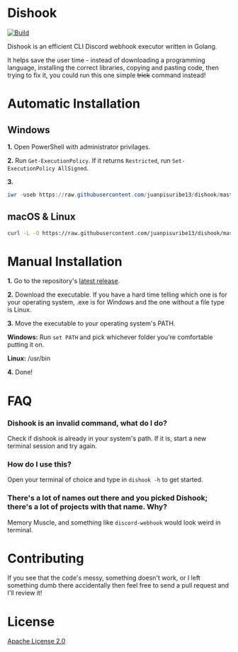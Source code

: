 # Dishook
[![Build](https://github.com/juanpisuribe13/dishook/actions/workflows/compile_test.yml/badge.svg?branch=master)](https://github.com/juanpisuribe13/dishook/actions/workflows/compile_test.yml)

Dishook is an efficient CLI Discord webhook executor written in Golang.

It helps save the user time - instead of downloading a programming language, installing the correct libraries, 
copying and pasting code, then trying to fix it, you could run this one simple ~~trick~~ command instead!

# Automatic Installation

## Windows
**1.** Open PowerShell with administrator privilages.

**2.** Run `Get-ExecutionPolicy`. If it returns `Restricted`, run `Set-ExecutionPolicy AllSigned`.

**3.** 
```powershell
iwr -useb https://raw.githubusercontent.com/juanpisuribe13/dishook/master/bin/install.ps1 | iex
```

## macOS & Linux

```bash
curl -L -O https://raw.githubusercontent.com/juanpisuribe13/dishook/master/bin/install.sh; sudo chmod +x install.sh; sudo ./install.sh
```

# Manual Installation

**1.** Go to the repository's [latest release](https://github.com/juanpisuribe13/dishook/releases/latest).

**2.** Download the executable. If you have a hard time telling which one is for your operating system, 
.exe is for Windows and the one without a file type is Linux.

**3.** Move the executable to your operating system's PATH.

**Windows:** Run `set PATH` and pick whichever folder you're comfortable putting it on.

**Linux:** /usr/bin

**4.** Done!

# FAQ

### Dishook is an invalid command, what do I do?

Check if dishook is already in your system's path. If it is, start a new terminal session and try again.

### How do I use this?

Open your terminal of choice and type in `dishook -h` to get started.

### There's a lot of names out there and you picked Dishook; there's a lot of projects with that name. Why?

Memory Muscle, and something like `discord-webhook` would look weird in terminal.

# Contributing

If you see that the code's messy, something doesn't work, or I left something dumb there accidentally then feel 
free to send a pull request and I'll review it!

# License
[Apache License 2.0](https://raw.githubusercontent.com/juanpisuribe13/dishook/master/LICENSE)
